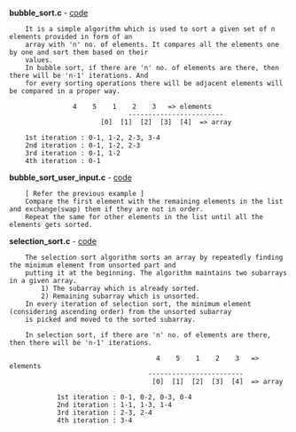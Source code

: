 **bubble_sort.c** - <a href = "https://github.com/abinashprabakar/Advanced-C/blob/main/sort/bubble_sort.c">code</a>

		It is a simple algorithm which is used to sort a given set of n elements provided in form of an 
		array with 'n' no. of elements. It compares all the elements one by one and sort them based on their 
		values.
		In bubble sort, if there are 'n' no. of elements are there, then there will be 'n-1' iterations. And 
		for every sorting operations there will be adjacent elements will be compared in a proper way.

					4    5    1    2    3	=> elements
	                              ------------------------
			               [0]  [1]  [2]  [3]  [4]	=> array

		1st iteration : 0-1, 1-2, 2-3, 3-4
		2nd iteration : 0-1, 1-2, 2-3
		3rd iteration : 0-1, 1-2
		4th iteration : 0-1

**bubble_sort_user_input.c** - <a href = "https://github.com/abinashprabakar/Advanced-C/blob/main/sort/bubble_sort_user_input.c">code</a> 

		[ Refer the previous example ]
		Compare the first element with the remaining elements in the list and exchange(swap) them if they are not in order.
		Repeat the same for other elements in the list until all the elements gets sorted.

**selection_sort.c** - <a href = "https://github.com/abinashprabakar/Advanced-C/blob/main/sort/selection_sort.c">code</a>

		The selection sort algorithm sorts an array by repeatedly finding the minimum element from unsorted part and 
		putting it at the beginning. The algorithm maintains two subarrays in a given array.
			1) The subarray which is already sorted. 
			2) Remaining subarray which is unsorted.
		In every iteration of selection sort, the minimum element (considering ascending order) from the unsorted subarray 
		is picked and moved to the sorted subarray. 

		In selection sort, if there are 'n' no. of elements are there, then there will be 'n-1' iterations.
		                                                                                                  
                                         4    5    1    2    3   => elements    
                                       ------------------------      
                                        [0]  [1]  [2]  [3]  [4]  => array    
 
                1st iteration : 0-1, 0-2, 0-3, 0-4    
                2nd iteration : 1-1, 1-3, 1-4 
                3rd iteration : 2-3, 2-4 
                4th iteration : 3-4   
